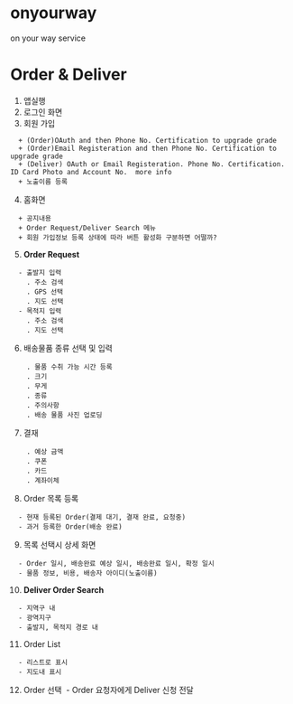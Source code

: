 # onyourway
on your way service

# Order & Deliver
1. 앱실행
2. 로그인 화면
3. 회원 가입
```
  + (Order)OAuth and then Phone No. Certification to upgrade grade
  + (Order)Email Registeration and then Phone No. Certification to upgrade grade
  + (Deliver) OAuth or Email Registeration. Phone No. Certification. ID Card Photo and Account No.  more info
  + 노출이름 등록
```
4. 홈화면
```
  + 공지내용
  + Order Request/Deliver Search 메뉴
  + 회원 가입정보 등록 상태에 따라 버튼 활성화 구분하면 어떨까?
```    
5. **Order Request**
```
  - 출발지 입력
    . 주소 검색
    . GPS 선택
    . 지도 선택
  - 목적지 입력
    . 주소 검색
    . 지도 선택
```
6. 배송물품 종류 선택 및 입력
```
    . 물품 수취 가능 시간 등록
    . 크기
    . 무게
    . 종류
    . 주의사항
    . 배송 물품 사진 업로딩
```
7. 결재
```
    . 예상 금액
    . 쿠폰
    . 카드
    . 계좌이체
```
8. Order 목록 등록
```
  - 현재 등록된 Order(결제 대기, 결재 완료, 요청중)
  - 과거 등록한 Order(배송 완료)
```
9. 목록 선택시 상세 화면
```
  - Order 일시, 배송완료 예상 일시, 배송완료 일시, 확정 일시
  - 물품 정보, 비용, 배송자 아이디(노출이름)
```  
10. **Deliver Order Search**
```
  - 지역구 내
  - 광역지구
  - 출발지, 목적지 경로 내
```  
11. Order List
```
  - 리스트로 표시
  - 지도내 표시
```  
12. Order 선택
  - Order 요청자에게 Deliver 신청 전달

